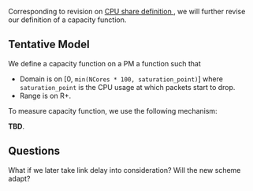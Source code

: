 Corresponding to revision on [CPU share definition ](cpu_share.md), we will further revise our definition of a capacity function.

## Tentative Model

We define a capacity function on a PM a function such that

 * Domain is on [0, `min(NCores * 100, saturation_point)`] where `saturation_point` is the CPU usage at which packets start to drop.
 * Range is on R+.

To measure capacity function, we use the following mechanism:

**TBD**.

## Questions

What if we later take link delay into consideration? Will the new scheme adapt?


